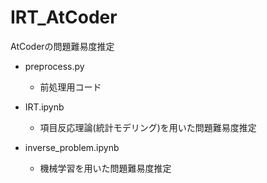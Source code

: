 # IRT_AtCoder
AtCoderの問題難易度推定
- preprocess.py
  - 前処理用コード
 
- IRT.ipynb
  - 項目反応理論(統計モデリング)を用いた問題難易度推定
 
- inverse_problem.ipynb
  - 機械学習を用いた問題難易度推定
 
